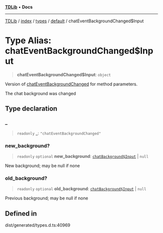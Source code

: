 [**TDLib**](../../../../../../README.md) • **Docs**

***

[TDLib](../../../../../../modules.md) / [index](../../../../../README.md) / [types](../../../README.md) / [default](../README.md) / chatEventBackgroundChanged$Input

# Type Alias: chatEventBackgroundChanged$Input

> **chatEventBackgroundChanged$Input**: `object`

Version of [chatEventBackgroundChanged](chatEventBackgroundChanged.md) for method parameters.

The chat background was changed

## Type declaration

### \_

> `readonly` **\_**: `"chatEventBackgroundChanged"`

### new\_background?

> `readonly` `optional` **new\_background**: [`chatBackground$Input`](chatBackground$Input.md) \| `null`

New background; may be null if none

### old\_background?

> `readonly` `optional` **old\_background**: [`chatBackground$Input`](chatBackground$Input.md) \| `null`

Previous background; may be null if none

## Defined in

dist/generated/types.d.ts:40969
